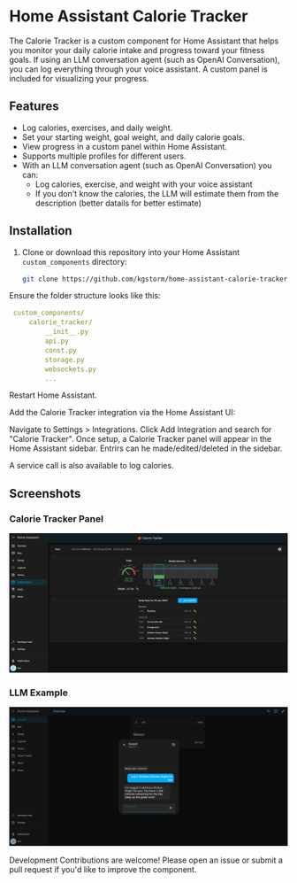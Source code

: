 # Home Assistant Calorie Tracker

The Calorie Tracker is a custom component for Home Assistant that helps you monitor your daily calorie intake and progress toward your fitness goals. If using an LLM conversation agent (such as OpenAI Conversation), you can log everything through your voice assistant. A custom panel is included for visualizing your progress. 

## Features

- Log calories, exercises, and daily weight.
- Set your starting weight, goal weight, and daily calorie goals.
- View progress in a custom panel within Home Assistant.
- Supports multiple profiles for different users.
- With an LLM conversation agent (such as OpenAI Conversation) you can:
    - Log calories, exercise, and weight with your voice assistant
    - If you don't know the calories, the LLM will estimate them from the description (better datails for better estimate)

## Installation

1. Clone or download this repository into your Home Assistant `custom_components` directory:
   ```bash
   git clone https://github.com/kgstorm/home-assistant-calorie-tracker.git
   ```
Ensure the folder structure looks like this:
   ```yaml
    custom_components/
        calorie_tracker/
            __init__.py
            api.py
            const.py
            storage.py
            websockets.py
            ...
   ```
Restart Home Assistant.

Add the Calorie Tracker integration via the Home Assistant UI:

Navigate to Settings > Integrations.
Click Add Integration and search for "Calorie Tracker".
Once setup, a Calorie Tracker panel will appear in the Home Assistant sidebar. Entrirs can he made/edited/deleted in the sidebar.

A service call is also available to log calories.

## Screenshots

### Calorie Tracker Panel
![Calorie Tracker Panel](screenshots/CalorieTrackerPanel.png)

### LLM Example
![Profile Setup](screenshots/CalorieTrackerLLMexample.png)

Development
Contributions are welcome! Please open an issue or submit a pull request if you'd like to improve the component.
